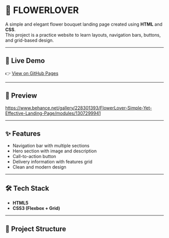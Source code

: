 # 🌸 FLOWERLOVER

A simple and elegant flower bouquet landing page created using **HTML** and **CSS**.  
This project is a practice website to learn layouts, navigation bars, buttons, and grid-based design.

---

## 🚀 Live Demo
👉 [View on GitHub Pages](https://github.com/MdFirozAlam-maker/FlowerLover)


---

## 📸 Preview
https://www.behance.net/gallery/228301393/FlowerLover-Simple-Yet-Effective-Landing-Page/modules/1307299941

---

## ✨ Features
- Navigation bar with multiple sections
- Hero section with image and description
- Call-to-action button
- Delivery information with features grid
- Clean and modern design

---

## 🛠️ Tech Stack
- **HTML5**
- **CSS3 (Flexbox + Grid)**

---

## 📂 Project Structure
